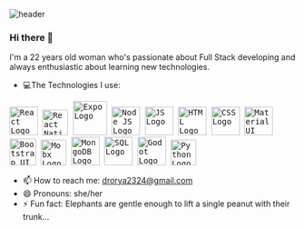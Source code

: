 

![header](https://i.postimg.cc/C1J2B9Vh/My-Post.png)

### Hi there 👋

I'm a 22 years old woman who's passionate about Full Stack developing and always enthusiastic about learning new technologies.


- :computer:The Technologies I use:

<kbd>
  <kbd>
<img src="https://www.logolynx.com/images/logolynx/e1/e12c387bd8ebccf18a4741b4b83a6d71.png" alt="React Logo"  height="50">
  </kbd>
  <kbd>
<img src="https://assets-global.website-files.com/5d9bc5d562ffc2869b470941/5e1f9804b36ff7196d4b72a0_logo-react-native-tech.png" alt="React Native Logo"  height="45">
</kbd>
  <kbd>
<img src="https://res.cloudinary.com/practicaldev/image/fetch/s--5N472VlU--/c_imagga_scale,f_auto,fl_progressive,h_900,q_auto,w_1600/https://repository-images.githubusercontent.com/65750241/79017180-d4ce-11e9-9955-3f0a7be00c7a" alt="Expo Logo"  height="60">
  </kbd>
  <kbd>
<img src="https://d2eip9sf3oo6c2.cloudfront.net/tags/images/000/000/256/full/nodejslogo.png" alt="Node JS Logo"  height="50">
  </kbd>
  <kbd>
<img src="https://www.vitoshacademy.com/wp-content/uploads/2015/04/JS.png" alt="JS Logo"  height="50">
  </kbd>
  <kbd>
<img src="https://upload.wikimedia.org/wikipedia/commons/thumb/6/61/HTML5_logo_and_wordmark.svg/1200px-HTML5_logo_and_wordmark.svg.png" alt="HTML Logo"  height="50">
  </kbd>
  <kbd>
<img src="https://upload.wikimedia.org/wikipedia/commons/d/d5/CSS3_logo_and_wordmark.svg" alt="CSS Logo"  height="50">
  </kbd>
  <kbd>
<img src="https://miro.medium.com/max/3840/1*z3V7CxdSbGGdOMU0K0X7zg.png" alt="Material UI Logo"  height="50">
  </kbd>
  <kbd>
<img src="https://raw.githubusercontent.com/angular-ui/angular-ui.github.com/master/logo/UI_Shield_Bootstrap.png" alt="Bootstrap UI Logo"  height="47">
  </kbd>
  <kbd>
<img src="https://mobx.js.org/img/mobx.png" alt="Mobx Logo"  height="45">
  </kbd>
  <kbd>
<img src="https://cdn.app.compendium.com/uploads/user/e7c690e8-6ff9-102a-ac6d-e4aebca50425/f4a5b21d-66fa-4885-92bf-c4e81c06d916/Image/e5eee315a17de0d7f56117077eb71fa9/mongo.png" alt="MongoDB Logo"  height="50">
  </kbd>
  <kbd>
<img src="https://markdpatton.files.wordpress.com/2020/03/azuresqllogo.png" alt="SQL Logo"  height="50">
  </kbd>
  <kbd>
<img src="https://upload.wikimedia.org/wikipedia/commons/thumb/5/5a/Godot_logo.svg/1200px-Godot_logo.svg.png" alt="Godot Logo"  height="50">
  </kbd>
  <kbd>
<img src="https://res.cloudinary.com/practicaldev/image/fetch/s--uSnYxWbN--/c_imagga_scale,f_auto,fl_progressive,h_900,q_auto,w_1600/https://external-content.duckduckgo.com/iu/%3Fu%3Dhttps%253A%252F%252Fyourdevops.org%252Fwp-content%252Fuploads%252F2019%252F03%252Fpython3.jpg%26f%3D1%26nofb%3D1" alt="Python Logo"  height="45">
      </kbd>
</kbd>

- 📫 How to reach me: drorya2324@gmail.com
- 😄 Pronouns: she/her
- ⚡ Fun fact: Elephants are gentle enough to lift a single peanut with their trunk...

